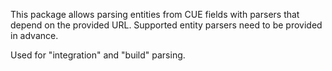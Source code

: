 This package allows parsing entities from CUE fields with parsers that depend on the provided URL.
Supported entity parsers need to be provided in advance.

Used for "integration" and "build" parsing.
